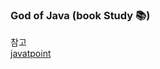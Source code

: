 ### God of Java (book Study 📚)

참고 <br>
[javatpoint](https://www.javatpoint.com/java-collections-unmodifiablelist-method)